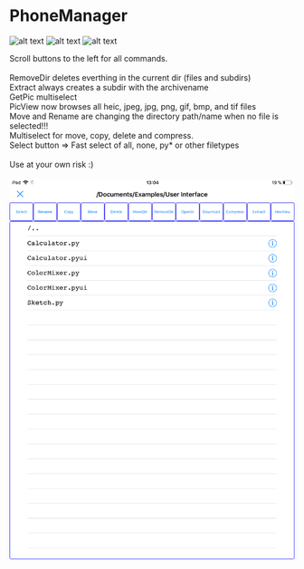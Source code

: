 PhoneManager
============

![alt text](https://img.shields.io/badge/iOS-11.x-lightgrey.svg?style=plastic "iOS 11.x")
![alt text](https://img.shields.io/badge/Pythonista-3.2-green.svg?style=plastic "Pythonista 3.2")
![alt text](https://img.shields.io/badge/Python-3.6-blue.svg?style=plastic "Python 3.6")

Scroll buttons to the left for all commands.<br />
<br />
RemoveDir deletes everthing in the current dir (files and subdirs) <br />
Extract always creates a subdir with the archivename<br />
GetPic multiselect<br />
PicView now browses all heic, jpeg, jpg, png, gif, bmp, and tif files<br />
Move and Rename are changing the directory path/name when no file is selected!!!<br />
Multiselect for move, copy, delete and compress.<br />
Select button => Fast select of all, none, py* or other filetypes<br /><br />
Use at your own risk :)<br />
<br />
![](image.png)
